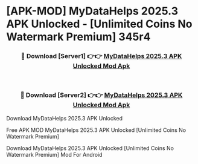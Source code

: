 # [APK-MOD] MyDataHelps 2025.3 APK Unlocked - [Unlimited Coins No Watermark Premium] 345r4



<div align="center">
<h3>🔴 Download [Server1] 👉👉 <a href="https://momento.my/?title=MyDataHelps_2025.3_APK_Unlocked">MyDataHelps 2025.3 APK Unlocked Mod Apk</a></h3><br>

<h3>🔴 Download [Server2] 👉👉 <a href="https://momento.my/?title=MyDataHelps_2025.3_APK_Unlocked">MyDataHelps 2025.3 APK Unlocked Mod Apk</a></h3>
</div>



Download MyDataHelps 2025.3 APK Unlocked 

Free APK MOD MyDataHelps 2025.3 APK Unlocked [Unlimited Coins No Watermark Premium]

Download MyDataHelps 2025.3 APK Unlocked [Unlimited Coins No Watermark Premium] Mod For Android
